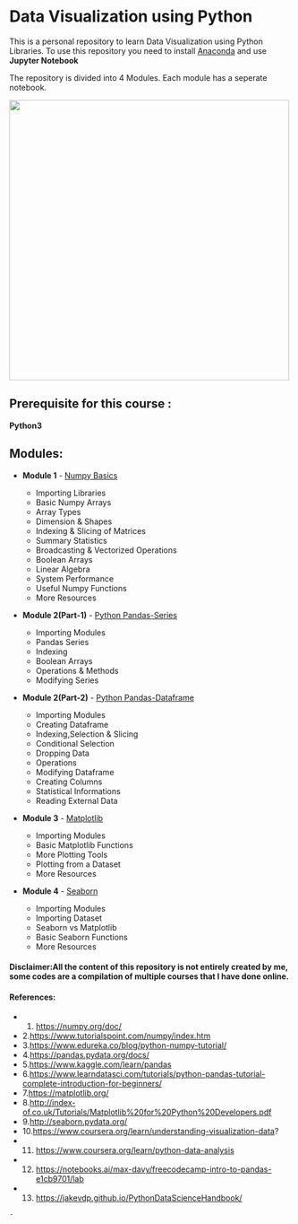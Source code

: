 # Data Visualization using Python

This is a personal repository to learn Data Visualization using Python Libraries.
To use this repository you need to install [Anaconda](https://www.anaconda.com/) and use **Jupyter Notebook**

The repository is divided into 4 Modules. Each module has a seperate notebook.

<img width=500 src="https://github.com/ffarhaaan/Data-Visualization-Using-Python-Libraries/blob/master/python-logo-png-transparent.png">

## Prerequisite for this course :
**Python3**


## Modules:

- **Module 1** - [Numpy Basics](https://github.com/ffarhaaan/Data-Visualization-Using-Python-Libraries/blob/master/M01-Numpy-Basics.ipynb)
  - Importing Libraries
  - Basic Numpy Arrays
  - Array Types
  - Dimension & Shapes
  - Indexing & Slicing of Matrices
  - Summary Statistics
  - Broadcasting & Vectorized Operations
  - Boolean Arrays
  - Linear Algebra
  - System Performance
  - Useful Numpy Functions
  - More Resources
  
- **Module 2(Part-1)** - [Python Pandas-Series](https://github.com/ffarhaaan/Data-Visualization-Using-Python-Libraries/blob/master/M02-1-pandas-series.ipynb)
  - Importing Modules
  - Pandas Series
  - Indexing
  - Boolean Arrays
  - Operations & Methods
  - Modifying Series
  
- **Module 2(Part-2)** - [Python Pandas-Dataframe](https://github.com/ffarhaaan/Data-Visualization-Using-Python-Libraries/blob/master/M02-2-pandas-dataframe.ipynb)
  - Importing Modules
  - Creating Dataframe
  - Indexing,Selection & Slicing
  - Conditional Selection
  - Dropping Data
  - Operations
  - Modifying Dataframe
  - Creating Columns
  - Statistical Informations
  - Reading External Data
  
- **Module 3** - [Matplotlib](https://github.com/ffarhaaan/Data-Visualization-Using-Python-Libraries/blob/master/M03%20-%20Matplotlib.ipynb)
  - Importing Modules
  - Basic Matplotlib Functions
  - More Plotting Tools
  - Plotting from a Dataset
  - More Resources
  
- **Module 4** - [Seaborn](https://github.com/ffarhaaan/Data-Visualization-Using-Python-Libraries/blob/master/M04%20-%20Seaborn.ipynb)
  - Importing Modules
  - Importing Dataset
  - Seaborn vs Matplotlib
  - Basic Seaborn Functions
  - More Resources
  
  

#### Disclaimer:All the content of this repository is not entirely created by me, some codes are a compilation of multiple courses that I have done online.

#### References:
   - 1. https://numpy.org/doc/
   - 2.https://www.tutorialspoint.com/numpy/index.htm
   - 3.https://www.edureka.co/blog/python-numpy-tutorial/
   - 4.https://pandas.pydata.org/docs/
   - 5.https://www.kaggle.com/learn/pandas
   - 6.https://www.learndatasci.com/tutorials/python-pandas-tutorial-complete-introduction-for-beginners/
   - 7.https://matplotlib.org/
   - 8.http://index-of.co.uk/Tutorials/Matplotlib%20for%20Python%20Developers.pdf
   - 9.http://seaborn.pydata.org/
   - 10.https://www.coursera.org/learn/understanding-visualization-data?
   - 11. https://www.coursera.org/learn/python-data-analysis
   - 12. https://notebooks.ai/max-davy/freecodecamp-intro-to-pandas-e1cb9701/lab
   - 13. https://jakevdp.github.io/PythonDataScienceHandbook/
   
   
    -

